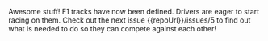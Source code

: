 Awesome stuff! F1 tracks have now been defined. Drivers are eager to start racing on them. Check out the next issue {{repoUrl}}/issues/5 to find out what is needed to do so they can compete against each other!